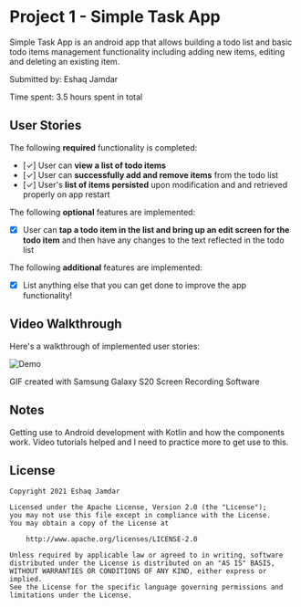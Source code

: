 # Project 1 - Simple Task App

Simple Task App is an android app that allows building a todo list and basic todo items management functionality including adding new items, editing and deleting an existing item.

Submitted by: Eshaq Jamdar

Time spent: 3.5 hours spent in total

## User Stories

The following **required** functionality is completed:

* [✓] User can **view a list of todo items**
* [✓] User can **successfully add and remove items** from the todo list
* [✓] User's **list of items persisted** upon modification and and retrieved properly on app restart

The following **optional** features are implemented:

* [X] User can **tap a todo item in the list and bring up an edit screen for the todo item** and then have any changes to the text reflected in the todo list

The following **additional** features are implemented:

* [X] List anything else that you can get done to improve the app functionality!

## Video Walkthrough

Here's a walkthrough of implemented user stories:

<img src='https://i.imgur.com/qpP8Aid.mp4' title='Demo' width='' alt='Demo' />

GIF created with Samsung Galaxy S20 Screen Recording Software

## Notes

Getting use to Android development with Kotlin and how the components work. Video tutorials helped and I need to practice more to get use to this.

## License

    Copyright 2021 Eshaq Jamdar

    Licensed under the Apache License, Version 2.0 (the "License");
    you may not use this file except in compliance with the License.
    You may obtain a copy of the License at

        http://www.apache.org/licenses/LICENSE-2.0

    Unless required by applicable law or agreed to in writing, software
    distributed under the License is distributed on an "AS IS" BASIS,
    WITHOUT WARRANTIES OR CONDITIONS OF ANY KIND, either express or implied.
    See the License for the specific language governing permissions and
    limitations under the License.
